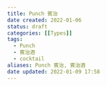 ```yaml
---
title: Punch 賓治
date created: 2022-01-06
status: draft
categories: [[Types]]
tags:
  - Punch
  - 賓治酒
  - cocktail
aliases: Punch 賓治, 賓治酒
date updated: 2022-01-09 17:58
---
```

